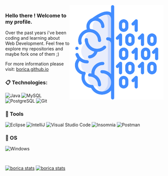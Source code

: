 <img src="assets/brainn.png" max-width="300px" width="300px" align="right" alt="Computer">

### Hello there ! Welcome to my profile.

Over the past years i've been coding and learning about Web Development. Feel free to explore my repositories and maybe fork one of them ;)

For more information please visit: [borica.github.io](https://borica.github.io)

### :clipboard: Technologies:

  ![Java](https://img.shields.io/badge/Java-ED8B00?style=for-the-badge&logo=java&logoColor=white)
  ![MySQL](https://img.shields.io/badge/MySQL-00000F?style=for-the-badge&logo=mysql&logoColor=white)
  ![PostgreSQL](https://img.shields.io/badge/PostgreSQL-316192?style=for-the-badge&logo=postgresql&logoColor=white)
  ![Git](https://img.shields.io/badge/-Git-F05032?style=for-the-badge&logo=git&logoColor=white)
  

### 🚀 Tools

  ![Eclipse](https://img.shields.io/badge/Eclipse-430098?style=for-the-badge&logo=eclipse&logoColor=white)
  ![IntelliJ](https://img.shields.io/badge/IntelliJ-430098?style=for-the-badge&logo=intellij-idea&logoColor=white)
  ![Visual Studio Code](https://img.shields.io/badge/VSCode-430098?style=for-the-badge&logo=visual-studio-code&logoColor=white)
  ![Insomnia](https://img.shields.io/badge/Insomnia-430098?style=for-the-badge&logo=insomnia&logoColor=white)
  ![Postman](https://img.shields.io/badge/Postman-430098?style=for-the-badge&logo=postman&logoColor=white)

### 🚀 OS
  ![Windows](https://img.shields.io/badge/Windows-430098?style=for-the-badge&logo=windows&logoColor=white)
  
<br/>

[![borica stats](https://github-readme-stats.vercel.app/api?username=borica&theme=tokyonight)](https://github.com/borica/)
[![borica stats](https://github-readme-stats.vercel.app/api/top-langs/?username=borica&hide=html&layout=compact&theme=tokyonight)](https://github.com/borica/)
